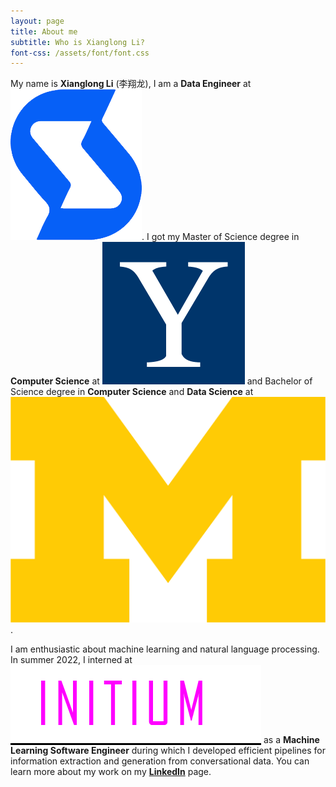 ```yaml
---
layout: page
title: About me
subtitle: Who is Xianglong Li?
font-css: /assets/font/font.css
---
```


My name is **Xianglong Li** (<span style="font-family:Siyuansongti">李翔龙</span>), I am a **Data Engineer** at <a href="https://www.stackadapt.com/"><img class="logo-img" src="/assets/img/stackadapt.png" alt="StackAdapt" title="StackAdapt"/></a>. I got my Master of Science degree in **Computer Science** at <a href="https://www.yale.edu/"><img class="logo-img" src="/assets/img/yale.png" alt="Yale University" title="Yale University"/></a> and Bachelor of Science degree in **Computer Science** and **Data Science** at <a href="https://www.umich.edu/"><img class="logo-img" src="/assets/img/umich.png" alt="University of Michigan" title="University of Michigan"/></a>.

I am enthusiastic about machine learning and natural language processing. In summer 2022, I interned at <a href="https://initium.ai/" style="background-color:black"><img class="logo-img" src="/assets/img/initium.png" alt="Initium.AI" title="Initium.AI"/></a> as a **Machine Learning Software Engineer** during which I developed efficient pipelines for information extraction and generation from conversational data. You can learn more about my work on my <a href="https://www.linkedin.com/in/xianglong-li-560628157/"><b>LinkedIn</b></a> page.